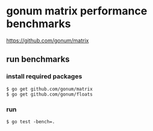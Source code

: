 # gonum matrix performance benchmarks

https://github.com/gonum/matrix

## run benchmarks

### install required packages

```
$ go get github.com/gonum/matrix
$ go get github.com/gonum/floats
```

### run
```
$ go test -bench=.
```
